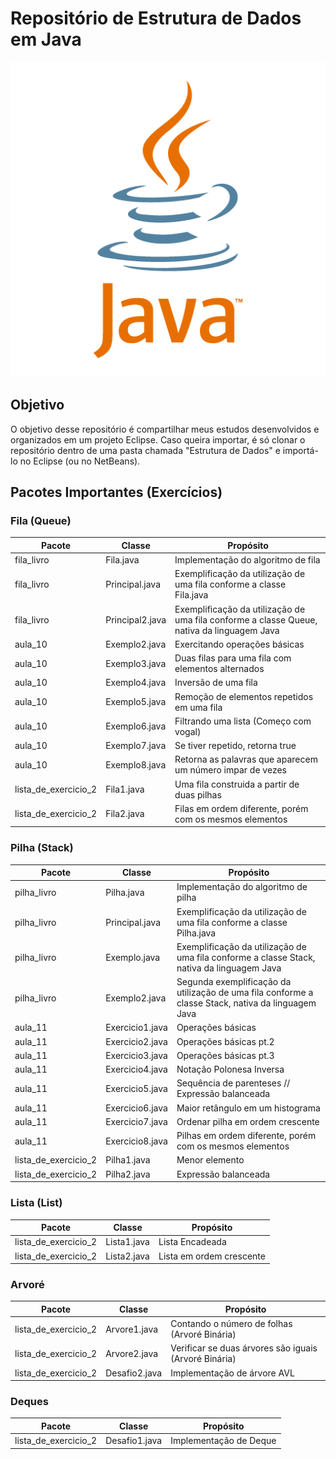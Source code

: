 # Repositório de Estrutura de Dados em Java

[![Java](/assets/images/logo-java-512.png "Java")](https://docs.oracle.com/en/java/)

## Objetivo

O objetivo desse repositório é compartilhar meus estudos desenvolvidos e organizados em um projeto Eclipse.
Caso queira importar, é só clonar o repositório dentro de uma pasta chamada "Estrutura de Dados" e importá-lo
no Eclipse (ou no NetBeans).

## Pacotes Importantes (Exercícios)

### Fila (Queue)

| **Pacote** | **Classe** | **Propósito** |
| ---------- | ---------- | ------------- |
| fila_livro | Fila.java | Implementação do algoritmo de fila |
| fila_livro | Principal.java | Exemplificação da utilização de uma fila conforme a classe Fila.java |
| fila_livro | Principal2.java | Exemplificação da utilização de uma fila conforme a classe Queue, nativa da linguagem Java |
| aula_10 | Exemplo2.java | Exercitando operações básicas |
| aula_10 | Exemplo3.java | Duas filas para uma fila com elementos alternados |
| aula_10 | Exemplo4.java | Inversão de uma fila |
| aula_10 | Exemplo5.java | Remoção de elementos repetidos em uma fila |
| aula_10 | Exemplo6.java | Filtrando uma lista (Começo com vogal) |
| aula_10 | Exemplo7.java | Se tiver repetido, retorna true |
| aula_10 | Exemplo8.java | Retorna as palavras que aparecem um número impar de vezes |
| lista_de_exercicio_2 | Fila1.java | Uma fila construida a partir de duas pilhas |
| lista_de_exercicio_2 | Fila2.java | Filas em ordem diferente, porém com os mesmos elementos |

### Pilha (Stack)

| **Pacote** | **Classe** | **Propósito** |
| ---------- | ---------- | ------------- |
| pilha_livro | Pilha.java | Implementação do algoritmo de pilha |
| pilha_livro | Principal.java | Exemplificação da utilização de uma fila conforme a classe Pilha.java |
| pilha_livro | Exemplo.java | Exemplificação da utilização de uma fila conforme a classe Stack, nativa da linguagem Java |
| pilha_livro | Exemplo2.java | Segunda exemplificação da utilização de uma fila conforme a classe Stack, nativa da linguagem Java |
| aula_11 | Exercicio1.java | Operações básicas |
| aula_11 | Exercicio2.java | Operações básicas pt.2 |
| aula_11 | Exercicio3.java | Operações básicas pt.3 |
| aula_11 | Exercicio4.java | Notação Polonesa Inversa |
| aula_11 | Exercicio5.java | Sequência de parenteses // Expressão balanceada |
| aula_11 | Exercicio6.java | Maior retângulo em um histograma |
| aula_11 | Exercicio7.java | Ordenar pilha em ordem crescente |
| aula_11 | Exercicio8.java | Pilhas em ordem diferente, porém com os mesmos elementos |
| lista_de_exercicio_2 | Pilha1.java | Menor elemento |
| lista_de_exercicio_2 | Pilha2.java | Expressão balanceada |

### Lista (List)

| **Pacote** | **Classe** | **Propósito** |
| ---------- | ---------- | ------------- |
| lista_de_exercicio_2 | Lista1.java | Lista Encadeada |
| lista_de_exercicio_2 | Lista2.java | Lista em ordem crescente |

### Arvoré

| **Pacote** | **Classe** | **Propósito** |
| ---------- | ---------- | ------------- |
| lista_de_exercicio_2 | Arvore1.java | Contando o número de folhas (Arvoré Binária) |
| lista_de_exercicio_2 | Arvore2.java | Verificar se duas árvores são iguais (Arvoré Binária) |
| lista_de_exercicio_2 | Desafio2.java | Implementação de árvore AVL |

### Deques

| **Pacote** | **Classe** | **Propósito** |
| ---------- | ---------- | ------------- |
| lista_de_exercicio_2 | Desafio1.java | Implementação de Deque |